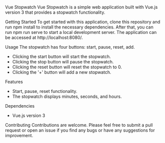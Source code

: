 Vue Stopwatch
Vue Stopwatch is a simple web application built with Vue.js version 3 that provides a stopwatch functionality.

Getting Started
To get started with this application, clone this repository and run npm install to install the necessary dependencies. After that, you can run npm run serve to start a local development server. The application can be accessed at http://localhost:8080/.

Usage
The stopwatch has four buttons: start, pause, reset, add.

+ Clicking the start button will start the stopwatch.
+ Clicking the stop button will pause the stopwatch.
+ Clicking the reset button will reset the stopwatch to 0.
+ Clicking the '+' button will add a new stopwatch.

Features
+ Start, pause, reset functionality.
+ The stopwatch displays minutes, seconds, and hours.

Dependencies
+ Vue.js version 3

Contributing
Contributions are welcome. Please feel free to submit a pull request or open an issue if you find any bugs or have any suggestions for improvement.

